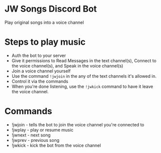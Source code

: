 # JW Songs Discord Bot
Play original songs into a voice channel

# Steps to play music
- Auth the bot to your server
- Give it permissions to Read Messages in the text channel(s), Connect to the voice channel(s), and Speak in the voice channel(s)
- Join a voice channel yourself
- Use the command `!jwjoin` in the any of the text channels it's allowed in.
- Control it via the commands
- When you're done listening, use the `!jwkick` command to have it leave the voice channel.

# Commands
- !jwjoin - tells the bot to join the voice channel you're connected to
- !jwplay - play or resume music
- !jwnext - next song
- !jwprev - previous song
- !jwkick - kick the bot from the voice channel